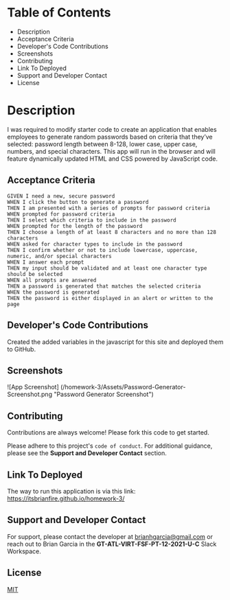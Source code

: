 # Table of Contents

- Description
- Acceptance Criteria
- Developer's Code Contributions
- Screenshots
- Contributing
- Link To Deployed
- Support and Developer Contact
- License

# Description

I was required to modify starter code to create an application that enables employees to generate random passwords based on criteria that they’ve selected: password length between 8-128, lower case, upper case, numbers, and special characters. This app will run in the browser and will feature dynamically updated HTML and CSS powered by JavaScript code.


## Acceptance Criteria

```
GIVEN I need a new, secure password
WHEN I click the button to generate a password
THEN I am presented with a series of prompts for password criteria
WHEN prompted for password criteria
THEN I select which criteria to include in the password
WHEN prompted for the length of the password
THEN I choose a length of at least 8 characters and no more than 128 characters
WHEN asked for character types to include in the password
THEN I confirm whether or not to include lowercase, uppercase, numeric, and/or special characters
WHEN I answer each prompt
THEN my input should be validated and at least one character type should be selected
WHEN all prompts are answered
THEN a password is generated that matches the selected criteria
WHEN the password is generated
THEN the password is either displayed in an alert or written to the page
```

## Developer's Code Contributions

Created the added variables in the javascript for this site and deployed them to GitHub.

## Screenshots

![App Screenshot] (/homework-3/Assets/Password-Generator-Screenshot.png "Password Generator Screenshot")

## Contributing

Contributions are always welcome! Please fork this code to get started.

Please adhere to this project's `code of conduct`. For additional guidance, please see the **Support and Developer Contact** section.

## Link To Deployed

The way to run this application is via this link: https://itsbrianfire.github.io/homework-3/


## Support and Developer Contact

For support, please contact the developer at brianhgarcia@gmail.com or reach out to Brian Garcia in the **GT-ATL-VIRT-FSF-PT-12-2021-U-C** Slack Workspace.

## License
[MIT](https://choosealicense.com/licenses/mit/)